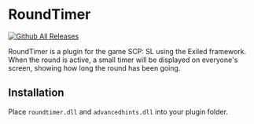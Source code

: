 # RoundTimer
[![Github All Releases](https://img.shields.io/github/downloads/Heisenberg3666/RoundTimer/total.svg)]()

RoundTimer is a plugin for the game SCP: SL using the Exiled framework.
When the round is active, a small timer will be displayed on everyone's screen, showing how long the round has been going.

## Installation
Place `roundtimer.dll` and `advancedhints.dll` into your plugin folder.
